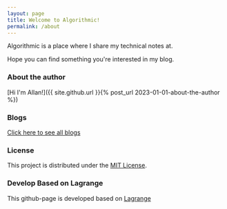 ```yaml
---
layout: page
title: Welcome to Algorithmic!
permalink: /about
---
```


Algorithmic is a place where I share my technical notes at.

Hope you can find something you're interested in my blog.

### About the author

[Hi I'm Allan!]({{ site.github.url }}{% post_url 2023-01-01-about-the-author %})

### Blogs

[Click here to see all blogs](/blogs.html)

### License

This project is distributed under the [MIT License](http://choosealicense.com/licenses/mit/).

### Develop Based on Lagrange

This github-page is developed based on [Lagrange](https://github.com/LeNPaul/Lagrange)

